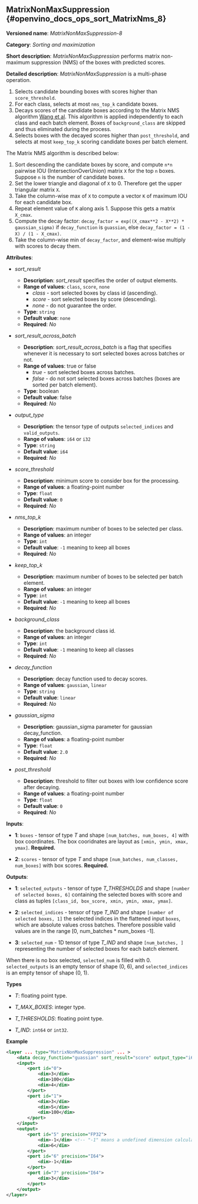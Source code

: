##  MatrixNonMaxSuppression<a name="MatrixNonMaxSuppression"></a> {#openvino_docs_ops_sort_MatrixNms_8}

**Versioned name**: *MatrixNonMaxSuppression-8*

**Category**: *Sorting and maximization*

**Short description**: *MatrixNonMaxSuppression* performs matrix non-maximum suppression (NMS) of the boxes with predicted scores.

**Detailed description**: *MatrixNonMaxSuppression* is a multi-phase operation.

1. Selects candidate bounding boxes with scores higher than `score_threshold`.
2. For each class, selects at most `nms_top_k` candidate boxes.
3. Decays scores of the candidate boxes according to the Matrix NMS algorithm [Wang et al](https://arxiv.org/abs/2003.10152.pdf). This algorithm is applied independently to each class and each batch element. Boxes of `background_class` are skipped and thus eliminated during the process.
4. Selects boxes with the decayed scores higher than `post_threshold`, and selects at most `keep_top_k` scoring candidate boxes per batch element.

The Matrix NMS algorithm is described below:
1.  Sort descending the candidate boxes by score, and compute `n*n` pairwise IOU (IntersectionOverUnion) matrix `X` for the top `n` boxes. Suppose `n` is the number of candidate boxes.
2.  Set the lower triangle and diagonal of `X` to 0. Therefore get the upper triangular matrix `X`.
3.  Take the column-wise max of `X` to compute a vector `K` of maximum IOU for each candidate box.
4.  Repeat element value of `K` along axis 1. Suppose this gets a matrix `X_cmax`.
5.  Compute the decay factor: `decay_factor = exp((X_cmax**2 - X**2) * gaussian_sigma)` if `decay_function` is `guassian`, else `decay_factor = (1 - X) / (1 - X_cmax)`.
6.  Take the column-wise min of `decay_factor`, and element-wise multiply with scores to decay them.

**Attributes**:

* *sort_result*

  * **Description**: *sort_result* specifies the order of output elements.
  * **Range of values**: `class`, `score`, `none`
    * *class* - sort selected boxes by class id (ascending).
    * *score* - sort selected boxes by score (descending).
    * *none* - do not guarantee the order.
  * **Type**: `string`
  * **Default value**: `none`
  * **Required**: *No*

* *sort_result_across_batch*

  * **Description**: *sort_result_across_batch* is a flag that specifies whenever it is necessary to sort selected boxes across batches or not.
  * **Range of values**: true or false
    * *true* - sort selected boxes across batches.
    * *false* - do not sort selected boxes across batches (boxes are sorted per batch element).
  * **Type**: boolean
  * **Default value**: false
  * **Required**: *No*

* *output_type*

  * **Description**: the tensor type of outputs `selected_indices` and `valid_outputs`.
  * **Range of values**: `i64` or `i32`
  * **Type**: `string`
  * **Default value**: `i64`
  * **Required**: *No*

* *score_threshold*

  * **Description**: minimum score to consider box for the processing.
  * **Range of values**: a floating-point number
  * **Type**: `float`
  * **Default value**: `0`
  * **Required**: *No*

* *nms_top_k*

  * **Description**: maximum number of boxes to be selected per class.
  * **Range of values**: an integer
  * **Type**: `int`
  * **Default value**: `-1` meaning to keep all boxes
  * **Required**: *No*

* *keep_top_k*

  * **Description**: maximum number of boxes to be selected per batch element.
  * **Range of values**: an integer
  * **Type**: `int`
  * **Default value**: `-1` meaning to keep all boxes
  * **Required**: *No*

* *background_class*

  * **Description**: the background class id.
  * **Range of values**: an integer
  * **Type**: `int`
  * **Default value**: `-1` meaning to keep all classes
  * **Required**: *No*

* *decay_function*

  * **Description**: decay function used to decay scores.
  * **Range of values**: `gaussian`, `linear`
  * **Type**: `string`
  * **Default value**: `linear`
  * **Required**: *No*

* *gaussian_sigma*

  * **Description**: gaussian_sigma parameter for gaussian decay_function.
  * **Range of values**: a floating-point number
  * **Type**: `float`
  * **Default value**: `2.0`
  * **Required**: *No*

* *post_threshold*

  * **Description**: threshold to filter out boxes with low confidence score after decaying.
  * **Range of values**: a floating-point number
  * **Type**: `float`
  * **Default value**: `0`
  * **Required**: *No*

**Inputs**:

*   **1**: `boxes` - tensor of type *T* and shape `[num_batches, num_boxes, 4]` with box coordinates. The box cooridnates are layout as `[xmin, ymin, xmax, ymax]`. **Required.**

*   **2**: `scores` - tensor of type *T* and shape `[num_batches, num_classes, num_boxes]` with box scores. **Required.**

**Outputs**:

*   **1**: `selected_outputs` - tensor of type *T_THRESHOLDS* and shape `[number of selected boxes, 6]` containing the selected boxes with score and class as tuples `[class_id, box_score, xmin, ymin, xmax, ymax]`.

*   **2**: `selected_indices` - tensor of type *T_IND* and shape `[number of selected boxes, 1]` the selected indices in the flattened input `boxes`, which are absolute values cross batches. Therefore possible valid values are in the range [0, num_batches * num_boxes -1].

*   **3**: `selected_num` - 1D tensor of type *T_IND* and shape `[num_batches, ]` representing the number of selected boxes for each batch element.

When there is no box selected, `selected_num` is filled with 0. `selected_outputs` is an empty tensor of shape (0, 6), and `selected_indices` is an empty tensor of shape (0, 1).

**Types**

* *T*: floating point type.

* *T_MAX_BOXES*: integer type.

* *T_THRESHOLDS*: floating point type.

* *T_IND*: `int64` or `int32`.

**Example**

```xml
<layer ... type="MatrixNonMaxSuppression" ... >
    <data decay_function="guassian" sort_result="score" output_type="i64"/>
    <input>
        <port id="0">
            <dim>3</dim>
            <dim>100</dim>
            <dim>4</dim>
        </port>
        <port id="1">
            <dim>3</dim>
            <dim>5</dim>
            <dim>100</dim>
        </port>
    </input>
    <output>
        <port id="5" precision="FP32">
            <dim>-1</dim> <!-- "-1" means a undefined dimension calculated during the model inference -->
            <dim>6</dim>
        </port>
        <port id="6" precision="I64">
            <dim>-1</dim>
        </port>
        <port id="7" precision="I64">
            <dim>3</dim>
        </port>
    </output>
</layer>
```
